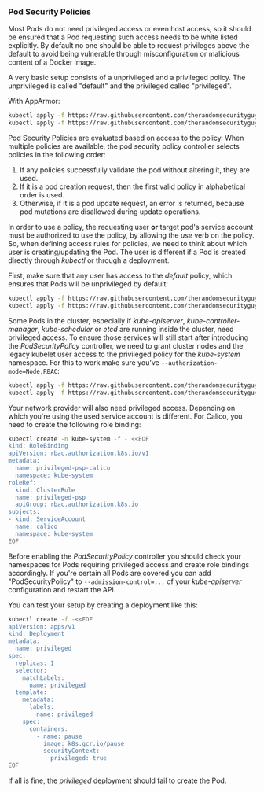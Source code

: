 ### Pod Security Policies
Most Pods do not need privileged access or even host access, so it should be ensured that a Pod requesting such access needs to be white listed explicitly. By default no one should be able to request privileges above the default to avoid being vulnerable through misconfiguration or malicious content of a Docker image.

A very basic setup consists of a unprivileged and a privileged policy. The unprivileged is called "default" and the privileged called "privileged".

With AppArmor:

```sh
kubectl apply -f https://raw.githubusercontent.com/therandomsecurityguy/kubernetes-security/master/PodSecurityPolicies/default.psp.yaml
kubectl apply -f https://raw.githubusercontent.com/therandomsecurityguy/kubernetes-security/master/PodSecurityPolicies/privileged.psp.yaml

```

Pod Security Policies are evaluated based on access to the policy. When multiple policies are available, the pod security policy controller selects policies in the following order:

1. If any policies successfully validate the pod without altering it, they are used.
2. If it is a pod creation request, then the first valid policy in alphabetical order is used.
3. Otherwise, if it is a pod update request, an error is returned, because pod mutations are disallowed during update operations.

In order to use a policy, the requesting user **or** target pod's service account must be authorized to use the policy, by allowing the *use* verb on the policy. So, when defining access rules for policies, we need to think about which user is creating/updating the Pod. The user is different if a Pod is created directly through *kubectl* or through a deployment.

First, make sure that any user has access to the *default* policy, which ensures that Pods will be unprivileged by default:

```sh
kubectl apply -f https://raw.githubusercontent.com/therandomsecurityguy/kubernetes-security/master/PodSecurityPolicies/default-psp.clusterrolebinding.yaml
kubectl apply -f https://raw.githubusercontent.com/therandomsecurityguy/kubernetes-security/master/PodSecurityPolicies/default-psp.clusterrole.yaml
```

Some Pods in the cluster, especially if *kube-apiserver*, *kube-controller-manager*, *kube-scheduler* or *etcd* are running inside the cluster, need privileged access. To ensure those services will still start after introducing the *PodSecurityPolicy* controller, we need to grant cluster nodes and the legacy kubelet user access to the privileged policy for the *kube-system* namespace. For this to work make sure you've `--authorization-mode=Node,RBAC`:

```sh
kubectl apply -f https://raw.githubusercontent.com/therandomsecurityguy/kubernetes-security/master/PodSecurityPolicies/privileged-psp.clusterrole.yaml
kubectl apply -f https://raw.githubusercontent.com/therandomsecurityguy/kubernetes-security/master/PodSecurityPolicies/privileged-psp-nodes.rolebinding.yaml
```

Your network provider will also need privileged access. Depending on which you're using the used service account is different. For Calico, you need to create the following role binding:

```sh
kubectl create -n kube-system -f - <<EOF
kind: RoleBinding
apiVersion: rbac.authorization.k8s.io/v1
metadata:
  name: privileged-psp-calico
  namespace: kube-system
roleRef:
  kind: ClusterRole
  name: privileged-psp
  apiGroup: rbac.authorization.k8s.io
subjects:
- kind: ServiceAccount
  name: calico
  namespace: kube-system
EOF
```

Before enabling the *PodSecurityPolicy* controller you should check your namespaces for Pods requiring privileged access and create role bindings accordingly. If you're certain all Pods are covered you can add "PodSecurityPolicy" to `--admission-control=...` of your *kube-apiserver* configuration and restart the API.

You can test your setup by creating a deployment like this:

```sh
kubectl create -f -<<EOF
apiVersion: apps/v1
kind: Deployment
metadata:
  name: privileged
spec:
  replicas: 1
  selector:
    matchLabels:
      name: privileged
  template:
    metadata:
      labels:
        name: privileged        
    spec:
      containers:
        - name: pause
          image: k8s.gcr.io/pause
          securityContext:
            privileged: true
EOF
```

If all is fine, the *privileged* deployment should fail to create the Pod.

